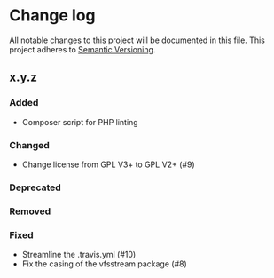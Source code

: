 # Change log

All notable changes to this project will be documented in this file.
This project adheres to [Semantic Versioning](https://semver.org/).

## x.y.z

### Added
- Composer script for PHP linting

### Changed
- Change license from GPL V3+ to GPL V2+ (#9)

### Deprecated

### Removed

### Fixed
- Streamline the .travis.yml (#10)
- Fix the casing of the vfsstream package (#8)
